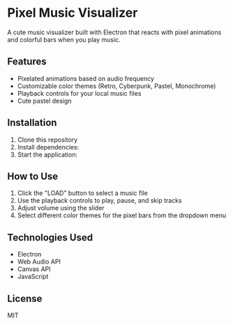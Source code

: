 # Pixel Music Visualizer

A cute music visualizer built with Electron that reacts with pixel animations and colorful bars when you play music.

## Features

- Pixelated animations based on audio frequency
- Customizable color themes (Retro, Cyberpunk, Pastel, Monochrome)
- Playback controls for your local music files
- Cute pastel design

## Installation

1. Clone this repository
2. Install dependencies:
3. Start the application:

## How to Use

1. Click the "LOAD" button to select a music file
2. Use the playback controls to play, pause, and skip tracks
3. Adjust volume using the slider
4. Select different color themes for the pixel bars from the dropdown menu

## Technologies Used

- Electron
- Web Audio API
- Canvas API
- JavaScript

## License

MIT